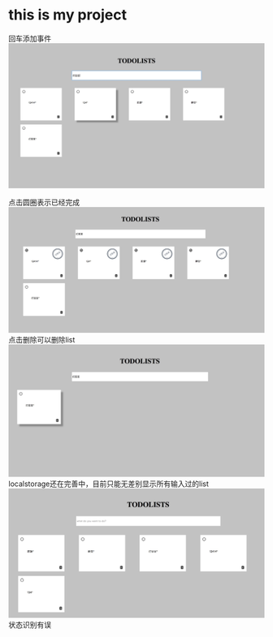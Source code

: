 # this is my project
回车添加事件
![](media/14990587010343/14990739057169.jpg)

点击圆圈表示已经完成
![](media/14990587010343/14990739630534.jpg)
点击删除可以删除list
![](media/14990587010343/14990739955182.jpg)
localstorage还在完善中，目前只能无差别显示所有输入过的list
![](media/14990587010343/14990740578703.jpg)
状态识别有误


